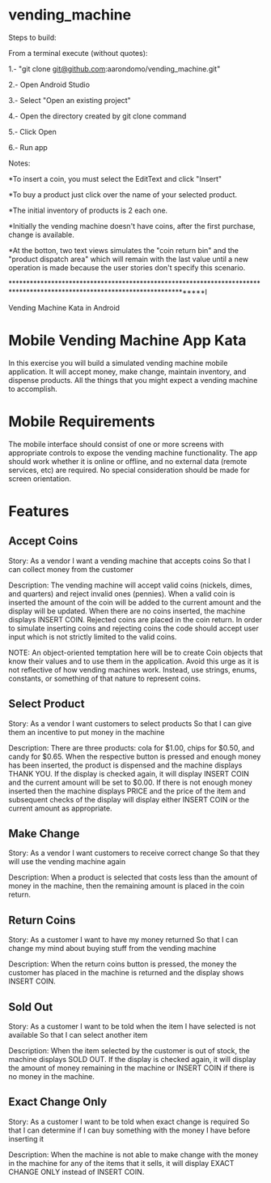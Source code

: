 # vending_machine

Steps to build:

From a terminal execute (without quotes):

1.- "git clone git@github.com:aarondomo/vending_machine.git"

2.- Open Android Studio

3.- Select "Open an existing project"

4.- Open the directory created by git clone command

5.- Click Open

6.- Run app

Notes:

*To insert a coin, you must select the EditText and click "Insert"

*To buy a product just click over the name of your selected product.

*The initial inventory of products is 2 each one.

*Initially the vending machine doesn't have coins, after the first purchase, change is available.

*At the botton, two text views simulates the "coin return bin" and the "product dispatch area" 
which will remain with the last value until a new operation is made because the user stories don't specify this scenario.



*****************************************************************************************************************************I

Vending Machine Kata in Android

Mobile Vending Machine App Kata
===============================
In this exercise you will build a simulated vending machine mobile application.
It will accept money, make change, maintain inventory, and dispense products.
All the things that you might expect a vending machine to accomplish.

Mobile Requirements
===================
The mobile interface should consist of one or more screens with appropriate controls to expose the vending machine functionality.
The app should work whether it is online or offline, and no external data (remote services, etc) are required.
No special consideration should be made for screen orientation.

Features
========

Accept Coins
------------
Story: As a vendor
I want a vending machine that accepts coins
So that I can collect money from the customer

Description: The vending machine will accept valid coins (nickels, dimes, and quarters) and reject invalid ones (pennies).
When a valid coin is inserted the amount of the coin will be added to the current amount and the display will be updated.
When there are no coins inserted, the machine displays INSERT COIN.
Rejected coins are placed in the coin return.
In order to simulate inserting coins and rejecting coins the code should accept user input which is not strictly limited to the valid coins.

NOTE: An object-oriented temptation here will be to create Coin objects that know their values and to use them in the application.
Avoid this urge as it is not reflective of how vending machines work.
Instead, use strings, enums, constants, or something of that nature to represent coins.

Select Product
--------------
Story: As a vendor
I want customers to select products
So that I can give them an incentive to put money in the machine

Description: There are three products: cola for $1.00, chips for $0.50, and candy for $0.65.
When the respective button is pressed and enough money has been inserted, the product is dispensed and the machine displays THANK YOU.
If the display is checked again, it will display INSERT COIN and the current amount will be set to $0.00.
If there is not enough money inserted then the machine displays PRICE and the price of the item and subsequent checks of the display will display either INSERT COIN or the current amount as appropriate.

Make Change
-----------
Story: As a vendor
I want customers to receive correct change
So that they will use the vending machine again

Description: When a product is selected that costs less than the amount of money in the machine, then the remaining amount is placed in the coin return.

Return Coins
------------
Story: As a customer
I want to have my money returned
So that I can change my mind about buying stuff from the vending machine

Description: When the return coins button is pressed, the money the customer has placed in the machine is returned and the display shows INSERT COIN.

Sold Out
--------
Story: As a customer
I want to be told when the item I have selected is not available
So that I can select another item

Description: When the item selected by the customer is out of stock, the machine displays SOLD OUT.
If the display is checked again, it will display the amount of money remaining in the machine or INSERT COIN if there is no money in the machine.

Exact Change Only
-----------------
Story: As a customer
I want to be told when exact change is required
So that I can determine if I can buy something with the money I have before inserting it

Description: When the machine is not able to make change with the money in the machine for any of the items that it sells, it will display EXACT CHANGE ONLY instead of INSERT COIN.
